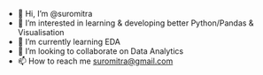 - 👋 Hi, I’m @suromitra
- 👀 I’m interested in learning & developing better Python/Pandas & Visualisation
- 🌱 I’m currently learning EDA
- 💞️ I’m looking to collaborate on Data Analytics
- 📫 How to reach me suromitra@gmail.com

<!---
suromitra/suromitra is a ✨ special ✨ repository because its `README.md` (this file) appears on your GitHub profile.
You can click the Preview link to take a look at your changes.
--->
